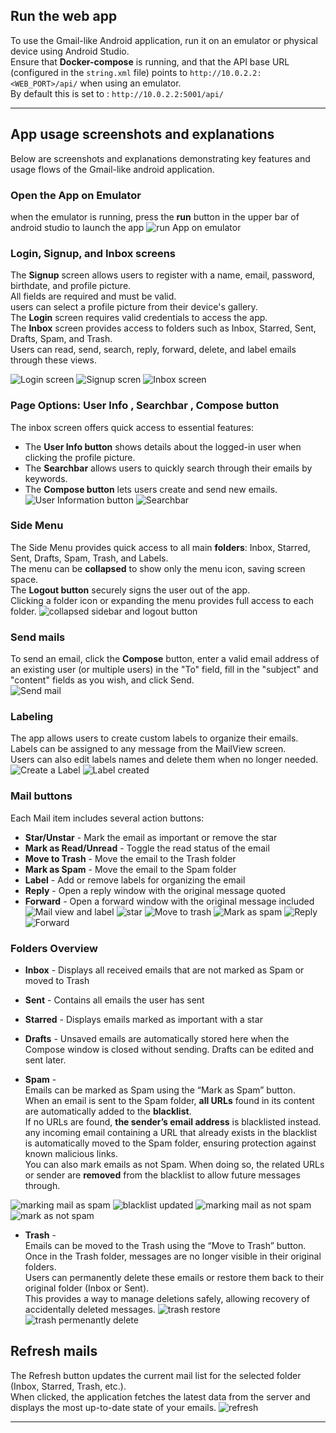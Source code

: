 
## Run the web app
 To use the Gmail-like Android application, run it on an emulator or physical device using Android Studio.  
Ensure that **Docker-compose** is running, and that the API base URL (configured in the `string.xml` file) points to `http://10.0.2.2:<WEB_PORT>/api/` when using an emulator.   
By default this is set to : `http://10.0.2.2:5001/api/`

---

## App usage screenshots and explanations
Below are screenshots and explanations demonstrating key features and usage flows of the Gmail-like android application.   

### Open the App on Emulator
when the emulator is running, press the **run** button in the upper bar of android studio to launch the app
![run App on emulator](Screenshots/35.png)

### Login, Signup, and Inbox screens
The **Signup** screen allows users to register with a name, email, password, birthdate, and profile picture.   
All fields are required and must be valid.  
users can select a profile picture from their device's gallery.    
The **Login** screen requires valid credentials to access the app.    
The **Inbox** screen provides access to folders such as Inbox, Starred, Sent, Drafts, Spam, and Trash.  
Users can read, send, search, reply, forward, delete, and label emails through these views. 

![Login screen](Screenshots/36.png)
![Signup scren](Screenshots/37.png)
![Inbox screen](Screenshots/38.png)

### Page Options:  User Info , Searchbar , Compose button
The inbox screen offers quick access to essential features:    
-	The **User Info button** shows details about the logged-in user when clicking the profile picture.
-	The **Searchbar** allows users to quickly search through their emails by keywords.
-	The **Compose button** lets users create and send new emails.  
![User Information button](Screenshots/39.png)
![Searchbar](Screenshots/40.png)


### Side Menu
The Side Menu provides quick access to all main **folders**: Inbox, Starred, Sent, Drafts, Spam, Trash, and Labels.  
The menu can be **collapsed** to show only the menu icon, saving screen space.    
The **Logout button** securely signs the user out of the app.  
Clicking a folder icon or expanding the menu provides full access to each folder.
![collapsed sidebar and logout button](Screenshots/41.png)


### Send mails
To send an email, click the **Compose** button, enter a valid email address of an existing user (or multiple users) in the "To" field, fill in the "subject" and "content" fields as you wish, and click Send.  
![Send mail](Screenshots/42.png)

### Labeling
The app allows users to create custom labels to organize their emails.    
Labels can be assigned to any message from the MailView screen.  
Users can also edit labels names and delete them when no longer needed.
![Create a Label](Screenshots/43.png)
![Label created](Screenshots/44.png)


### Mail buttons 
Each Mail item includes several action buttons: 
-	**Star/Unstar** - Mark the email as important or remove the star
-	**Mark as Read/Unread** - Toggle the read status of the email
-	**Move to Trash** - Move the email to the Trash folder
-	**Mark as Spam** - Move the email to the Spam folder
-	**Label** - Add or remove labels for organizing the email
-	**Reply** - Open a reply window with the original message quoted
-	**Forward** - Open a forward window with the original message included  
![Mail view and label](Screenshots/45.png)
![star](Screenshots/46.png)
![Move to trash](Screenshots/47.png)
![Mark as spam](Screenshots/48.png)
![Reply](Screenshots/49.png)
![Forward](Screenshots/50.png)

### Folders Overview
-	**Inbox** - Displays all received emails that are not marked as Spam or moved to Trash
-	**Sent** - Contains all emails the user has sent
-	**Starred** - Displays emails marked as important with a star
-	**Drafts** - Unsaved emails are automatically stored here when the Compose window is closed without sending. Drafts can be edited and sent later.

- **Spam** -  
Emails can be marked as Spam using the “Mark as Spam” button.  
When an email is sent to the Spam folder, **all URLs** found in its content are automatically added to the **blacklist**.  
If no URLs are found, **the sender’s email address** is blacklisted instead.  
any incoming email containing a URL that already exists in the blacklist is automatically moved to the Spam folder, ensuring protection against known malicious links.  
You can also mark emails as not Spam. When doing so, the related URLs or sender are **removed** from the blacklist to allow future messages through.

![marking mail as spam](Screenshots/51.png)
![blacklist updated](Screenshots/52.png)
![marking mail as not spam](Screenshots/53.png)
![mark as not spam](Screenshots/54.png)

- **Trash** -  
Emails can be moved to the Trash using the “Move to Trash” button.  
Once in the Trash folder, messages are no longer visible in their original folders.  
Users can permanently delete these emails or restore them back to their original folder (Inbox or Sent).  
This provides a way to manage deletions safely, allowing recovery of accidentally deleted messages.
![trash restore ](Screenshots/55.png)
![trash permenantly delete ](Screenshots/56.png)

## Refresh mails
The Refresh button updates the current mail list for the selected folder (Inbox, Starred, Trash, etc.).  
When clicked, the application fetches the latest data from the server and displays the most up-to-date state of your emails.
![refresh ](Screenshots/57.png)

---
